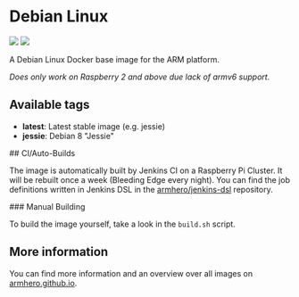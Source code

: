 # Debian Linux

[![](https://images.microbadger.com/badges/image/armhero/debian.svg)](https://microbadger.com/images/armhero/debian "Get your own image badge on microbadger.com") [![](https://images.microbadger.com/badges/version/armhero/debian.svg)](https://microbadger.com/images/armhero/debian "Get your own version badge on microbadger.com")

A Debian Linux Docker base image for the ARM platform.

*Does only work on Raspberry 2 and above due lack of armv6 support.*

## Available tags

* **latest**: Latest stable image (e.g. jessie)
* **jessie**: Debian 8 "Jessie"

## CI/Auto-Builds

The image is automatically built by Jenkins CI on a Raspberry Pi Cluster. It will be rebuilt once a week (Bleeding Edge every night).
You can find the job definitions written in Jenkins DSL in the [armhero/jenkins-dsl](https://github.com/armhero/jenkins-dsl) repository.

### Manual Building

To build the image yourself, take a look in the `build.sh` script.

## More information

You can find more information and an overview over all images on [armhero.github.io](https://armhero.github.io).
